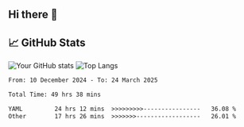 ## Hi there 👋

## 📈 GitHub Stats
![Your GitHub stats](https://github-readme-stats.vercel.app/api?username=pcanham&show_icons=true&theme=radical&rank_icon=github)
![Top Langs](https://github-readme-stats.vercel.app/api/top-langs/?username=pcanham&theme=radical)


<!-- TECHNOLOGIES:START -->
<!-- TECHNOLOGIES:END -->

<!--START_SECTION:waka-->

```txt
From: 10 December 2024 - To: 24 March 2025

Total Time: 49 hrs 38 mins

YAML         24 hrs 12 mins  >>>>>>>>>----------------   36.08 %
Other        17 hrs 26 mins  >>>>>>>------------------   26.01 %
```

<!--END_SECTION:waka-->

